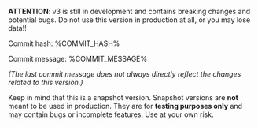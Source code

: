 **ATTENTION**: v3 is still in development and contains breaking changes and potential bugs. 
Do not use this version in production at all, or you may lose data!!

Commit hash: %COMMIT_HASH%

Commit message: %COMMIT_MESSAGE%

*(The last commit message does not always directly reflect the changes related to this version.)*

Keep in mind that this is a snapshot version. Snapshot versions are **not** meant to be used in production. They are for
**testing purposes only** and may contain bugs or incomplete features. Use at your own risk.